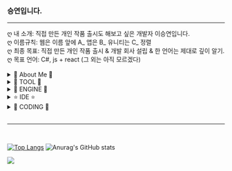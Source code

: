 <body>
<h3>승연입니다.</h3>
<hr>
ღ 내 소개: 직접 만든 개인 작품 출시도 해보고 싶은 개발자 이승연입니다.<br>
ღ 이름규칙: 웹은 이름 앞에 A_ 앱은 B_ 유니티는 C_ 정렬<br>
ღ 최종 목표: 직접 만든 개인 작품 출시 & 개발 회사 설립 & 한 언어는 제대로 깊이 알기.<br>
ღ 목표 언어: C#, js + react (그 외는 아직 모르겠다)<br>
<br>
<details>
<summary>
  🧸 About Me 🧸
</summary>
<a href="https://blog.naver.com/catoo_4" target="_blank"><img src="https://img.shields.io/badge/BLOG(Daily)-03C75A?style=flat-square&logo=Naver&logoColor=white"></a><br>
<a href="https://seungyeon04.github.io/A_Study/" target="_blank"><img src="https://img.shields.io/badge/BLOG(Study1)-000000?style=flat-square&logo=github&logoColor=white"></a>
<a href="https://velog.io/@seungyeon04" target="_blank"><img src="https://img.shields.io/badge/BLOG(Study2)-999111?style=flat-square&logo=velog&logoColor=white"></a><br>
<a href="https://purple-tail-e77.notion.site/b3a4e9bf905f4ed28251a383aec9d9e3?pvs=74"><img src="https://img.shields.io/badge/notion(X)-000000?style=flat-square&logo=notion&logoColor=white"></a>
<a href="https://www.instagram.com/druiddroing"><img src="https://img.shields.io/badge/Instagram-E4405F?style=flat-square&logo=Instagram&logoColor=white"/></a>

</details>

<details>
<summary>
  🔧 TOOL 🔧 
</summary>
<img src="https://img.shields.io/badge/Xshell-0033A0?style=flat-square&logo=Xshell&logoColor=white">
<img src="https://img.shields.io/badge/VirtualBox-183A61?style=flat-square&logo=VirtualBox&logoColor=white">
<img src="https://img.shields.io/badge/Linux-FCC624?style=flat-square&logo=Linux&logoColor=black">
<img src="https://img.shields.io/badge/Ubuntu-E95420?style=flat-square&logo=Ubuntu&logoColor=white">
</details>

<details>
<summary>
 🚀 ENGINE 🚀
</summary>
<img src="https://img.shields.io/badge/unity-%23000000.svg?style=flat-square&logo=unity&logoColor=white"> </a><br>
</details>

<details>
<summary>
⭐️ IDE ⭐️
</summary>
<img src="https://img.shields.io/badge/Visual Studio-5C2D91?style=flat-square&logo=Visual Studio&logoColor=white"/>
<img src="https://img.shields.io/badge/Visual Studio Code-007ACC?style=flat-square&logo=Visual Studio Code&logoColor=white"/><br>
</details>

<details>
<summary>
🌈 CODING 🌈
</summary>
<img src="https://img.shields.io/badge/-C%23-000000?logo=Csharp&style=flat"> </a>
<img src="https://img.shields.io/badge/C-A8B9CC?style=flat-square&logo=C&logoColor=white"/>
<image src="https://img.shields.io/badge/html5-E34F26?style=flat-square&logo=html5&logoColor=white">
<img src="https://img.shields.io/badge/css-1572B6?style=flat-square&logo=css3&logoColor=white">
</details>

<br>
<hr><br>

[![Top Langs](https://github-readme-stats.vercel.app/api/top-langs/?username=SeungYeon04&layout=donut)](https://github.com/anuraghazra/github-readme-stats) 
![Anurag's GitHub stats](https://github-readme-stats.vercel.app/api?username=SeungYeon04&show_icons=true)

<a href="https://github.com/devxb/gitanimals">
  <img src="https://render.gitanimals.org/farms/{SeungYeon04}"/>
</a>
<br><br>




</body>
